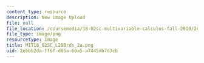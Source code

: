 ```yaml
---
content_type: resource
description: New image Upload
file: null
file_location: /coursemedia/18-02sc-multivariable-calculus-fall-2010/2ebbb2daff6fd85a60a5a7445db7d3cb_MIT18_02SC_L29Brds_2a.png
file_type: image/png
resourcetype: Image
title: MIT18_02SC_L29Brds_2a.png
uid: 2ebbb2da-ff6f-d85a-60a5-a7445db7d3cb
---
```


